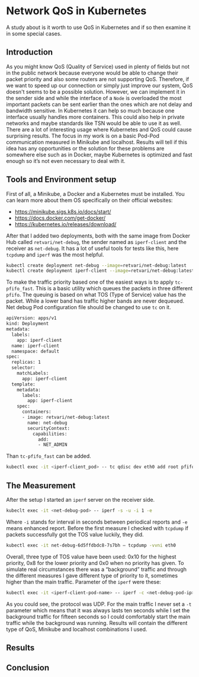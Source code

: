 # Network QoS in Kubernetes
A study about is it worth to use QoS in Kubernetes and if so then examine it in some special cases.

## Introduction
As you might know QoS (Quality of Service) used in plenty of fields but not in the public network because everyone would be able to change their packet priority and also some routers are not supporting QoS. Therefore, if we want to speed up our connection or simply just improve our system, QoS doesn't seems to be a possible solution. However, we can implement it in the sender side and while the interface of a `Node` is overloaded the most important packets can be sent earlier than the ones which are not delay and bandwidth sensitive. In Kubernetes it can help so much because one interface usually handles more containers. This could also help in private networks and maybe standards like TSN would be able to use it as well. There are a lot of interesting usage where Kubernetes and QoS could cause surprising results. The focus in my work is on a basic Pod-Pod communication measured in Minikube and localhost. Results will tell if this idea has any opportunities or the solution for these problems are somewhere else such as in Docker, maybe Kubernetes is optimized and fast enough so it’s not even necessary to deal with it.

## Tools and Environment setup
First of all, a Minikube, a Docker and a Kubernetes must be installed. You can learn more about them OS specifically on their official websites:
- https://minikube.sigs.k8s.io/docs/start/
- https://docs.docker.com/get-docker/
- https://kubernetes.io/releases/download/

After that I added two deployments, both with the same image from Docker Hub called `retvari/net-debug`, the sender named as `iperf-client` and the receiver as `net-debug`. It has a lot of useful tools for tests like this, here `tcpdump` and `iperf` was the most helpful. 
```bash
kubectl create deployment net-debug --image=retvari/net-debug:latest
kubectl create deployment iperf-client --image=retvari/net-debug:latest
```
To make the traffic priority based one of the easiest ways is to apply `tc-pfifo_fast`. This is a basic utility which queues the packets in three different `pfifo`. The queuing is based on what TOS (Type of Service) value has the packet. While a lower band has traffic higher bands are never dequeued. Net debug Pod configuration file should be changed to use `tc` on it. 
```bash
apiVersion: apps/v1
kind: Deployment
metadata:
  labels:
    app: iperf-client
  name: iperf-client
  namespace: default
spec:
  replicas: 1
  selector:
    matchLabels:
      app: iperf-client
  template:
    metadata:
      labels:
        app: iperf-client
    spec:
      containers:
      - image: retvari/net-debug:latest
        name: net-debug
        securityContext:
          capabilities:
            add:
            - NET_ADMIN
```
Than `tc-pfifo_fast` can be added.
```bash
kubectl exec -it <iperf-client_pod> -- tc qdisc dev eth0 add root pfifo_fast
```

## The Measurement
After the setup I started an `iperf` server on the receiver side.
```bash
kubeclt exec -it <net-debug-pod> -- iperf -s -u -i 1 -e
```
Where `-i` stands for interval in seconds between periodical reports and `-e` means enhanced report.
Before the first measure I checked with `tcpdump` if packets successfully got the TOS value luckily, they did.
```bash
kubectl exec -it net-debug-6d5ffdbdc8-7s7bh – tcpdump -vvni eth0
```
Overall, three type of TOS value have been used: 0x10 for the highest priority, 0x8 for the lower priority and 0x0 when no priority has given. To simulate real circumstances there was a “background” traffic and through the different measures I gave different type of priority to it, sometimes higher than the main traffic. Parameter of the `iperf` were these:
```bash
kubectl exec -it <iperf-client-pod-name> -- iperf -c <net-debug-pod-ip> -u -b 100g -M 100 -t <time in sec to transmit for> -S <tos value>
```
As you could see, the protocol was UDP. For the main traffic I never set a `-t` parameter which means that it was always lasts ten seconds while I set the background traffic for fifteen seconds so I could comfortably start the main traffic while the background was running. Results will contain the different type of QoS, Minikube and localhost combinations I used.

## Results

## Conclusion

